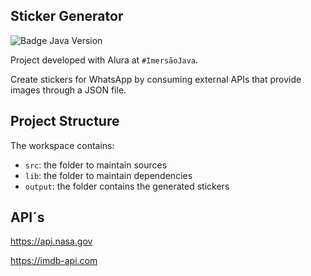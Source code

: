 ## Sticker Generator 
![Badge Java Version](https://img.shields.io/badge/java-v11-brightgreen)

Project developed with Alura at `#ImersãoJava`.

Create stickers for WhatsApp by consuming external APIs that provide images through a JSON file.

## Project Structure

The workspace contains:

- `src`: the folder to maintain sources
- `lib`: the folder to maintain dependencies
- `output`: the folder contains the generated stickers

## API´s

https://api.nasa.gov

https://imdb-api.com